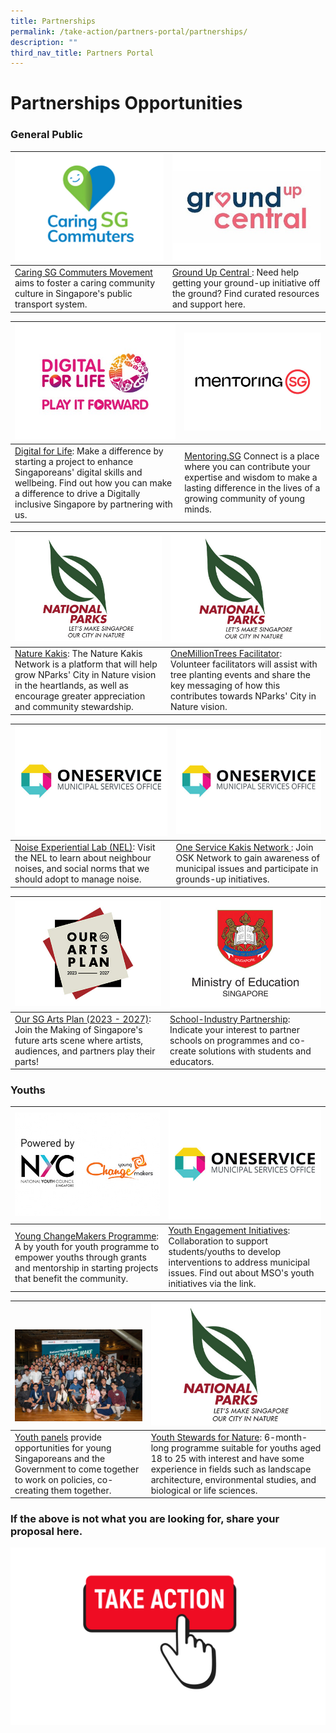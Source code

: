 ```yaml
---
title: Partnerships
permalink: /take-action/partners-portal/partnerships/
description: ""
third_nav_title: Partners Portal
---
```

# Partnerships Opportunities

### General Public

| ![](/images/Opportunities/caringsg-logo_422x304.jpg) |![](/images/Opportunities/groundup-central-logo--v2.jpg) |
| -------- | -------- |
| [Caring SG Commuters Movement](https://www.caringcommuters.gov.sg) aims to foster a caring community culture in Singapore's public transport system.    | [Ground Up Central ](https://groundupcentral.sg): Need help getting your ground-up initiative off the ground? Find curated resources and support here.


|  ![](/images/Opportunities/dfl-play-it-forward-logo-v2.jpg) | ![](/images/Opportunities/mentoring-sg_422x304.jpg) |
| --- | - | 
| [Digital for Life](https://www.digitalforlife.gov.sg): Make a difference by starting a project to enhance Singaporeans' digital skills and wellbeing. Find out how you can make a difference to drive a Digitally inclusive Singapore by partnering with us.  | [Mentoring.SG](https://www.mentoringsg.com) Connect is a place where you can contribute your expertise and wisdom to make a lasting difference in the lives of a growing community of young minds. | 

|  ![](/images/Opportunities/nparks-logo_422x304.jpg) |![](/images/Opportunities/nparks-logo_422x304.jpg) |
| --- | - | 
|[Nature  Kakis](https://go.gov.sg/naturekakisenquiry): The Nature Kakis Network is a platform that will help grow NParks' City in Nature vision in the heartlands, as well as encourage greater appreciation and community stewardship. |  [OneMillionTrees Facilitator](https://go.gov.sg/omtvolfacil): Volunteer facilitators will assist with tree planting events and share the key messaging of how this contributes towards NParks' City in Nature vision.   | 


|![](/images/Opportunities/mso-logo_422x304.jpg) |  ![](/images/Opportunities/mso-logo_422x304.jpg)|
| --- | - | 
| [Noise Experiential Lab (NEL)](https://go.gov.sg/noiselab): Visit the NEL to learn about neighbour noises, and social norms that we should adopt to manage noise.| [One Service Kakis Network ](https://go.gov.sg/oskgettoknowyou): Join OSK Network to gain awareness of municipal issues and participate in grounds-up initiatives. | 

| ![](/images/Opportunities/our-arts-plan-2023-2027_422x304.jpg)| ![](/images/Opportunities/moe-logo_422x304.jpg)|
| --- | - | 
| [Our SG Arts Plan (2023 - 2027)](https://www.nac.gov.sg/about-us/oursgartsplan/join-the-making): Join the Making of Singapore's future arts scene where artists, audiences, and partners play their parts! | [School-Industry Partnership](https://go.gov.sg/partnerwithschools): Indicate your interest to partner schools on programmes and co-create solutions with students and educators.  | 


### Youths

|  ![](/images/Opportunities/nyc-ycm-logo-(422x304).jpg)|  ![](/images/Opportunities/mso-logo_422x304.jpg)|
| -------- | -------- | 
| [Young ChangeMakers Programme](https://www.nyc.gov.sg/programmes-grants/young-changemakers):  A by youth for youth programme to empower youths through grants and mentorship in starting projects that benefit the community.| [Youth Engagement Initiatives](https://go.gov.sg/youth-programmes): Collaboration to support students/youths to develop interventions to address municipal issues. Find out about MSO's youth initiatives via the link.| 

| <br> <br> ![](/images/Opportunities/youth-panels_422x304.jpg) |![](/images/Opportunities/nparks-logo_422x304.jpg)|
| -------- | -------- | 
|[Youth panels](https://www.nyc.gov.sg/youthpanels) provide opportunities for young Singaporeans and the Government to come together to work on policies, co-creating them together.  |  [Youth Stewards for Nature](https://go.gov.sg/ysn/): 6-month-long programme suitable for youths aged 18 to 25 with interest and have some experience in fields such as landscape architecture, environmental studies, and biological or life sciences. | 


### If the above is not what you are looking for, share your proposal here.

[![](/images/take%20action.png)](https://go.gov.sg/takeactiontoday)